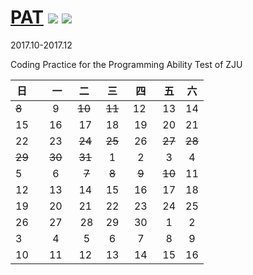 # [PAT](https://www.patest.cn/) ![](https://img.shields.io/badge/language-C++-purple.svg) ![](https://img.shields.io/badge/license-MIT-brightgreen.svg) 

2017.10-2017.12 

Coding Practice for the Programming Ability Test of ZJU

| 日   |    一     |      二     | 三	       |    四     |   五      |    六     |
| ---- | :------:  | :--------: |:--------: |:--------: |:--------: |:--------: |
| ~~8~~    |   9       |    ~~10~~      |   ~~11~~      |   12      |   13       |    14    |
| 15   |   16      |    17      |   18      |   19      |   20       |    21    |
| 22   |   23      |    ~~24~~      |   ~~25~~      |   26      |    ~~27~~    |    ~~28~~    |
| ~~29~~   |   ~~30~~      |    ~~31~~      |   1       |   2       |   3        |    4     |
| 5    |   6       |    ~~7~~      |   ~~8~~       |   ~~9~~       |   ~~10~~       |    11    |
| 12   |   13      |    14      |   15      |   16      |   17       |    18    |
| 19   |   20      |    21      |   22      |   23      |   24       |    25    |
| 26   |   27      |    28      |   29      |   30      |   1        |    2     |
| 3    |   4       |    5       |   6       |   7       |   8        |    9     |
| 10   |   11      |    12      |   13      |   14      |   15       |    16    |


